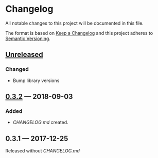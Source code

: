 # Changelog

All notable changes to this project will be documented in this file.

The format is based on [Keep a Changelog](http://keepachangelog.com)
and this project adheres to [Semantic Versioning](http://semver.org/spec/v2.0.0.html).


## [Unreleased]
### Changed
- Bump library versions

## [0.3.2] — 2018-09-03
### Added
- _CHANGELOG.md_ created.

## 0.3.1 — 2017-12-25
Released without _CHANGELOG.md_


[0.3.2]: https://github.com/dryewo/squeeze/compare/0.3.1...0.3.2
[Unreleased]: https://github.com/dryewo/squeeze/compare/0.3.2...HEAD
